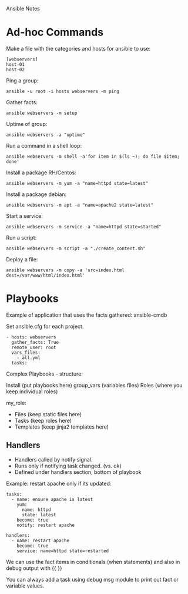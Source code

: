 Ansible Notes


# Ad-hoc Commands

Make a file with the categories and hosts for ansible to use:

```
[webservers]
host-01
host-02
```

Ping a group: 

`ansible -u root -i hosts webservers -m ping`

Gather facts:

`ansible webservers -m setup`

Uptime of group:

`ansible webservers -a "uptime"`

Run a command in a shell loop:

`ansible webservers -m shell -a'for item in $(ls ~); do file $item; done'`

Install a package RH/Centos:

`ansible webservers -m yum -a "name=httpd state=latest"`

Install a package debian:

`ansible webservers -m apt -a "name=apache2 state=latest"`

Start a service:

`ansible webservers -m service -a "name=httpd state=started"`

Run a script:

`ansible webservers -m script -a "./create_content.sh"`

Deploy a file:

`ansible webservers -m copy -a 'src=index.html dest=/var/www/html/index.html'`
 
# Playbooks

Example of application that uses the facts gathered: ansible-cmdb

Set ansible.cfg for each project. 

```
- hosts: webservers
  gather_facts: True
  remote_user: root
  vars_files:
    - all.yml
  tasks:
```

Complex Playbooks - structure:

Install (put playbooks here)
group_vars (variables files)
Roles (where you keep individual roles)

my_role:
- Files (keep static files here)
- Tasks (keep roles here)
- Templates (keep jinja2 templates here)

## Handlers

- Handlers called by notify signal. 
- Runs only if notifying task changed. (vs. ok)
- Defined under handlers section, bottom of playbook

Example: restart apache only if its updated:

```
tasks:
  - name: ensure apache is latest
    yum:
      name: httpd
      state: latest
    become: true
    notify: restart apache

handlers:
  - name: restart apache
    become: true
    service: name=httpd state=restarted
```

We can use the fact items in conditionals (when statements) and also in debug output with {{ }}

You can always add a task using debug msg module to print out fact or variable values.
